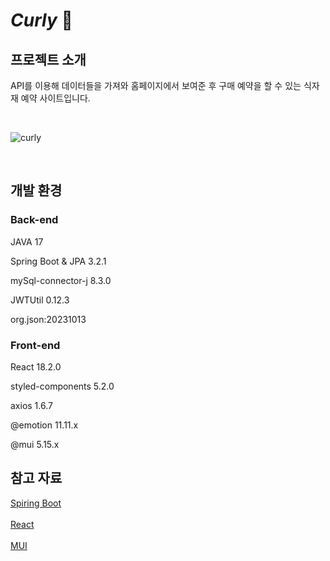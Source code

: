 
# _Curly_ 🥙


## 프로젝트 소개
<p>API를 이용해 데이터들을 가져와 홈페이지에서 보여준 후 구매 예약을 할 수 있는 식자재 예약 사이트입니다.  </p>
<br>

![curly](https://github.com/wonki95891/Curly/assets/69418508/9e24aa47-8cc2-4cb6-9437-9a85e948bd17)

<br>



## 개발 환경

<h3>Back-end</h3>
<p> JAVA 17 </p> 
<p> Spring Boot & JPA 3.2.1 </p>  
<p> mySql-connector-j 8.3.0 </p>  
<p> JWTUtil 0.12.3 </p> 
<p> org.json:20231013 </p> 

<h3>Front-end</h3>
<p> React 18.2.0 </p> 
<p> styled-components 5.2.0 </p> 
<p> axios 1.6.7 </p>
<p> @emotion 11.11.x </p>
<p> @mui 5.15.x </p>

## 참고 자료 
[Spiring Boot](https://spring.io/projects/spring-boot) 
<br>
<br>
[React](https://ko.legacy.reactjs.org/docs/getting-started.html)
<br>
<br>
[MUI](https://mui.com/material-ui/getting-started/)
